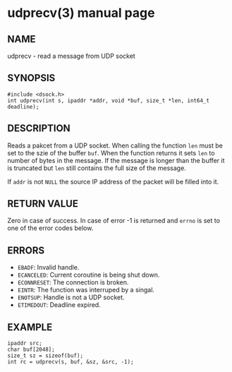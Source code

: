 # udprecv(3) manual page

## NAME

udprecv - read a message from UDP socket

## SYNOPSIS

```
#include <dsock.h>
int udprecv(int s, ipaddr *addr, void *buf, size_t *len, int64_t deadline);
```

## DESCRIPTION

Reads a pakcet from a UDP socket. When calling the function `len` must be set to the szie of the buffer `buf`. When the function returns it sets `len` to number of bytes in the message. If the message is longer than the buffer it is truncated but `len` still contains the full size of the message.

If `addr` is not `NULL` the source IP address of the packet will be filled into it.

## RETURN VALUE

Zero in case of success. In case of error -1 is returned and `errno` is set to one of the error codes below.

## ERRORS

* `EBADF`: Invalid handle.
* `ECANCELED`: Current coroutine is being shut down.
* `ECONNRESET`: The connection is broken.
* `EINTR`: The function was interruped by a singal.
* `ENOTSUP`: Handle is not a UDP socket.
* `ETIMEDOUT`: Deadline expired.

## EXAMPLE

```
ipaddr src;
char buf[2048];
size_t sz = sizeof(buf);
int rc = udprecv(s, buf, &sz, &src, -1);
```


